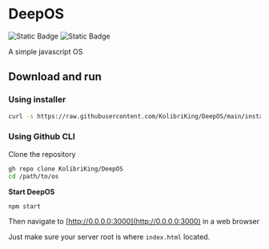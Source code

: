 # DeepOS
![Static Badge](https://img.shields.io/badge/Stable-v.1.0.0-blue)
![Static Badge](https://img.shields.io/badge/License-Apache_2.0-orange)

A simple javascript OS

## Download and run
### Using installer
```bash
curl -s https://raw.githubusercontent.com/KolibriKing/DeepOS/main/install.sh | bash
```

### Using Github CLI
Clone the repository

```bash
gh repo clone KolibriKing/DeepOS
cd /path/to/os
```

**Start DeepOS**

```bash
npm start
```

Then navigate to [http://0.0.0.0:3000](http://0.0.0.0:3000) in a web browser

Just make sure your server root is where `index.html` located.
